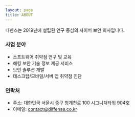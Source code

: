 ```yaml
---
layout: page
title: ABOUT
---
```


디펜스는 2019년에 설립된 연구 중심의 사이버 보안 회사입니다. 

### 사업 분야

* 소프트웨어 취약점 연구 및 교육
* 해킹 보안 기술 정보 제공 서비스 
* 보안 솔루션 개발
* 데스크탑/모바일/서버 앱 취약점 진단

### 연락처

* 주소: 대한민국 서울시 중구 청계천로 100 시그니처타워 904호<br>
* 이메일: contact@diffense.co.kr

